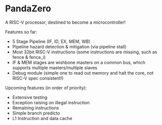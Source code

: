 # PandaZero
A RISC-V processor, destined to become a microcontroller!

Features so far:
* 5 Stage Pipeline (IF, ID, EX, MEM, WB)
* Pipeline hazard detection & mitigation (via pipeline stall)
* Most 32bit RISC-V instructions (some instructions are missing, such as fence & fence_i)
* IF & MEM stages are wishbone masters on a common bus, which supports multiple masters/multiple slaves
* Debug module (simple one to read out memory and halt the core, not RISC-V spec consistent!)

Upcoming features (in order of priority):
* Extensive testing
* Exception raising on illegal instruction
* Remaining instructions
* Simple branch predicto
* L1 Instruction and data cache
